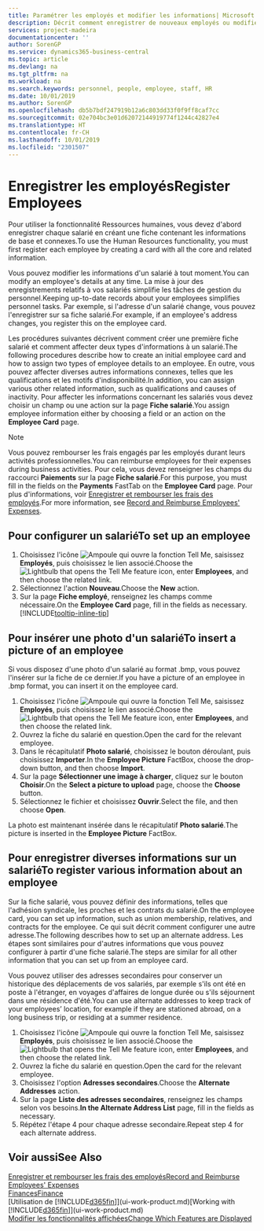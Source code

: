 ```yaml
---
title: Paramétrer les employés et modifier les informations| Microsoft Docs
description: Décrit comment enregistrer de nouveaux employés ou modifier les informations concernant ceux existants.
services: project-madeira
documentationcenter: ''
author: SorenGP
ms.service: dynamics365-business-central
ms.topic: article
ms.devlang: na
ms.tgt_pltfrm: na
ms.workload: na
ms.search.keywords: personnel, people, employee, staff, HR
ms.date: 10/01/2019
ms.author: SorenGP
ms.openlocfilehash: db5b7bdf247919b12a6c803dd33f0f9ff8caf7cc
ms.sourcegitcommit: 02e704bc3e01d62072144919774f1244c42827e4
ms.translationtype: HT
ms.contentlocale: fr-CH
ms.lasthandoff: 10/01/2019
ms.locfileid: "2301507"
---
```

# <a name="register-employees"></a><span data-ttu-id="af962-103">Enregistrer les employés</span><span class="sxs-lookup"><span data-stu-id="af962-103">Register Employees</span></span>
<span data-ttu-id="af962-104">Pour utiliser la fonctionnalité Ressources humaines, vous devez d'abord enregistrer chaque salarié en créant une fiche contenant les informations de base et connexes.</span><span class="sxs-lookup"><span data-stu-id="af962-104">To use the Human Resources functionality, you must first register each employee by creating a card with all the core and related information.</span></span>

<span data-ttu-id="af962-105">Vous pouvez modifier les informations d'un salarié à tout moment.</span><span class="sxs-lookup"><span data-stu-id="af962-105">You can modify an employee's details at any time.</span></span> <span data-ttu-id="af962-106">La mise à jour des enregistrements relatifs à vos salariés simplifie les tâches de gestion du personnel.</span><span class="sxs-lookup"><span data-stu-id="af962-106">Keeping up-to-date records about your employees simplifies personnel tasks.</span></span> <span data-ttu-id="af962-107">Par exemple, si l'adresse d'un salarié change, vous pouvez l'enregistrer sur sa fiche salarié.</span><span class="sxs-lookup"><span data-stu-id="af962-107">For example, if an employee's address changes, you register this on the employee card.</span></span>

<span data-ttu-id="af962-108">Les procédures suivantes décrivent comment créer une première fiche salarié et comment affecter deux types d'informations à un salarié.</span><span class="sxs-lookup"><span data-stu-id="af962-108">The following procedures describe how to create an initial employee card and how to assign two types of employee details to an employee.</span></span> <span data-ttu-id="af962-109">En outre, vous pouvez affecter diverses autres informations connexes, telles que les qualifications et les motifs d'indisponibilité.</span><span class="sxs-lookup"><span data-stu-id="af962-109">In addition, you can assign various other related information, such as qualifications and causes of inactivity.</span></span> <span data-ttu-id="af962-110">Pour affecter les informations concernant les salariés vous devez choisir un champ ou une action sur la page **Fiche salarié**.</span><span class="sxs-lookup"><span data-stu-id="af962-110">You assign employee information either by choosing a field or an action on the **Employee Card** page.</span></span>

> [!NOTE]  
> <span data-ttu-id="af962-111">Vous pouvez rembourser les frais engagés par les employés durant leurs activités professionnelles.</span><span class="sxs-lookup"><span data-stu-id="af962-111">You can reimburse employees for their expenses during business activities.</span></span> <span data-ttu-id="af962-112">Pour cela, vous devez renseigner les champs du raccourci **Paiements** sur la page **Fiche salarié**.</span><span class="sxs-lookup"><span data-stu-id="af962-112">For this purpose, you must fill in the fields on the **Payments** FastTab on the **Employee Card** page.</span></span> <span data-ttu-id="af962-113">Pour plus d'informations, voir [Enregistrer et rembourser les frais des employés](finance-how-record-reimburse-employee-expenses.md).</span><span class="sxs-lookup"><span data-stu-id="af962-113">For more information, see [Record and Reimburse Employees' Expenses](finance-how-record-reimburse-employee-expenses.md).</span></span>

## <a name="to-set-up-an-employee"></a><span data-ttu-id="af962-114">Pour configurer un salarié</span><span class="sxs-lookup"><span data-stu-id="af962-114">To set up an employee</span></span>
1. <span data-ttu-id="af962-115">Choisissez l'icône ![Ampoule qui ouvre la fonction Tell Me](media/ui-search/search_small.png "Dites-moi ce que vous voulez faire"), saisissez **Employés**, puis choisissez le lien associé.</span><span class="sxs-lookup"><span data-stu-id="af962-115">Choose the ![Lightbulb that opens the Tell Me feature](media/ui-search/search_small.png "Tell me what you want to do") icon, enter **Employees**, and then choose the related link.</span></span>
2. <span data-ttu-id="af962-116">Sélectionnez l'action **Nouveau**.</span><span class="sxs-lookup"><span data-stu-id="af962-116">Choose the **New** action.</span></span>
3. <span data-ttu-id="af962-117">Sur la page **Fiche employé**, renseignez les champs comme nécessaire.</span><span class="sxs-lookup"><span data-stu-id="af962-117">On the **Employee Card** page, fill in the fields as necessary.</span></span> [!INCLUDE[tooltip-inline-tip](includes/tooltip-inline-tip_md.md)]

## <a name="to-insert-a-picture-of-an-employee"></a><span data-ttu-id="af962-118">Pour insérer une photo d'un salarié</span><span class="sxs-lookup"><span data-stu-id="af962-118">To insert a picture of an employee</span></span>
<span data-ttu-id="af962-119">Si vous disposez d'une photo d'un salarié au format .bmp, vous pouvez l'insérer sur la fiche de ce dernier.</span><span class="sxs-lookup"><span data-stu-id="af962-119">If you have a picture of an employee in .bmp format, you can insert it on the employee card.</span></span>

1. <span data-ttu-id="af962-120">Choisissez l'icône ![Ampoule qui ouvre la fonction Tell Me](media/ui-search/search_small.png "Dites-moi ce que vous voulez faire"), saisissez **Employés**, puis choisissez le lien associé.</span><span class="sxs-lookup"><span data-stu-id="af962-120">Choose the ![Lightbulb that opens the Tell Me feature](media/ui-search/search_small.png "Tell me what you want to do") icon, enter **Employees**, and then choose the related link.</span></span>
2. <span data-ttu-id="af962-121">Ouvrez la fiche du salarié en question.</span><span class="sxs-lookup"><span data-stu-id="af962-121">Open the card for the relevant employee.</span></span>
3. <span data-ttu-id="af962-122">Dans le récapitulatif **Photo salarié**, choisissez le bouton déroulant, puis choisissez **Importer**.</span><span class="sxs-lookup"><span data-stu-id="af962-122">In the **Employee Picture** FactBox, choose the drop-down button, and then choose **Import**.</span></span>
4. <span data-ttu-id="af962-123">Sur la page **Sélectionner une image à charger**, cliquez sur le bouton **Choisir**.</span><span class="sxs-lookup"><span data-stu-id="af962-123">On the **Select a picture to upload** page, choose the **Choose** button.</span></span>
5. <span data-ttu-id="af962-124">Sélectionnez le fichier et choisissez **Ouvrir**.</span><span class="sxs-lookup"><span data-stu-id="af962-124">Select the file, and then choose **Open**.</span></span>

<span data-ttu-id="af962-125">La photo est maintenant insérée dans le récapitulatif **Photo salarié**.</span><span class="sxs-lookup"><span data-stu-id="af962-125">The picture is inserted in the **Employee Picture** FactBox.</span></span>

## <a name="to-register-various-information-about-an-employee"></a><span data-ttu-id="af962-126">Pour enregistrer diverses informations sur un salarié</span><span class="sxs-lookup"><span data-stu-id="af962-126">To register various information about an employee</span></span>
<span data-ttu-id="af962-127">Sur la fiche salarié, vous pouvez définir des informations, telles que l'adhésion syndicale, les proches et les contrats du salarié.</span><span class="sxs-lookup"><span data-stu-id="af962-127">On the employee card, you can set up information, such as union membership, relatives, and contracts for the employee.</span></span> <span data-ttu-id="af962-128">Ce qui suit décrit comment configurer une autre adresse.</span><span class="sxs-lookup"><span data-stu-id="af962-128">The following describes how to set up an alternate address.</span></span> <span data-ttu-id="af962-129">Les étapes sont similaires pour d'autres informations que vous pouvez configurer à partir d'une fiche salarié.</span><span class="sxs-lookup"><span data-stu-id="af962-129">The steps are similar for all other information that you can set up from an employee card.</span></span>

<span data-ttu-id="af962-130">Vous pouvez utiliser des adresses secondaires pour conserver un historique des déplacements de vos salariés, par exemple s'ils ont été en poste à l'étranger, en voyages d'affaires de longue durée ou s'ils séjournent dans une résidence d'été.</span><span class="sxs-lookup"><span data-stu-id="af962-130">You can use alternate addresses to keep track of your employees’ location, for example if they are stationed abroad, on a long business trip, or residing at a summer residence.</span></span>

1. <span data-ttu-id="af962-131">Choisissez l'icône ![Ampoule qui ouvre la fonction Tell Me](media/ui-search/search_small.png "Dites-moi ce que vous voulez faire"), saisissez **Employés**, puis choisissez le lien associé.</span><span class="sxs-lookup"><span data-stu-id="af962-131">Choose the ![Lightbulb that opens the Tell Me feature](media/ui-search/search_small.png "Tell me what you want to do") icon, enter **Employees**, and then choose the related link.</span></span>
2. <span data-ttu-id="af962-132">Ouvrez la fiche du salarié en question.</span><span class="sxs-lookup"><span data-stu-id="af962-132">Open the card for the relevant employee.</span></span>
3. <span data-ttu-id="af962-133">Choisissez l'option **Adresses secondaires**.</span><span class="sxs-lookup"><span data-stu-id="af962-133">Choose the **Alternate Addresses** action.</span></span>
4. <span data-ttu-id="af962-134">Sur la page **Liste des adresses secondaires**, renseignez les champs selon vos besoins.</span><span class="sxs-lookup"><span data-stu-id="af962-134">**In the Alternate Address List** page, fill in the fields as necessary.</span></span>
5. <span data-ttu-id="af962-135">Répétez l'étape 4 pour chaque adresse secondaire.</span><span class="sxs-lookup"><span data-stu-id="af962-135">Repeat step 4 for each alternate address.</span></span>

## <a name="see-also"></a><span data-ttu-id="af962-136">Voir aussi</span><span class="sxs-lookup"><span data-stu-id="af962-136">See Also</span></span>
[<span data-ttu-id="af962-137">Enregistrer et rembourser les frais des employés</span><span class="sxs-lookup"><span data-stu-id="af962-137">Record and Reimburse Employees' Expenses</span></span>](finance-how-record-reimburse-employee-expenses.md)  
[<span data-ttu-id="af962-138">Finances</span><span class="sxs-lookup"><span data-stu-id="af962-138">Finance</span></span>](finance.md)  
<span data-ttu-id="af962-139">[Utilisation de [!INCLUDE[d365fin](includes/d365fin_md.md)]](ui-work-product.md)</span><span class="sxs-lookup"><span data-stu-id="af962-139">[Working with [!INCLUDE[d365fin](includes/d365fin_md.md)]](ui-work-product.md)</span></span>  
[<span data-ttu-id="af962-140">Modifier les fonctionnalités affichées</span><span class="sxs-lookup"><span data-stu-id="af962-140">Change Which Features are Displayed</span></span>](ui-experiences.md)
